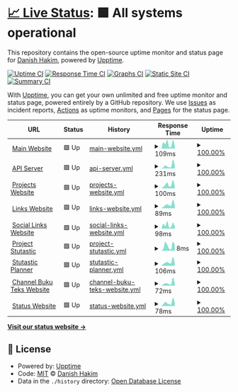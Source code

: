 # [📈 Live Status](https://status.danplace.tech): <!--live status--> **🟩 All systems operational**

This repository contains the open-source uptime monitor and status page for [Danish Hakim](www.danishsite.me), powered by [Upptime](https://github.com/upptime/upptime).

[![Uptime CI](https://github.com/Jerit3787/status/workflows/Uptime%20CI/badge.svg)](https://github.com/Jerit3787/status/actions?query=workflow%3A%22Uptime+CI%22)
[![Response Time CI](https://github.com/Jerit3787/status/workflows/Response%20Time%20CI/badge.svg)](https://github.com/Jerit3787/status/actions?query=workflow%3A%22Response+Time+CI%22)
[![Graphs CI](https://github.com/Jerit3787/status/workflows/Graphs%20CI/badge.svg)](https://github.com/Jerit3787/status/actions?query=workflow%3A%22Graphs+CI%22)
[![Static Site CI](https://github.com/Jerit3787/status/workflows/Static%20Site%20CI/badge.svg)](https://github.com/Jerit3787/status/actions?query=workflow%3A%22Static+Site+CI%22)
[![Summary CI](https://github.com/Jerit3787/status/workflows/Summary%20CI/badge.svg)](https://github.com/Jerit3787/status/actions?query=workflow%3A%22Summary+CI%22)

With [Upptime](https://upptime.js.org), you can get your own unlimited and free uptime monitor and status page, powered entirely by a GitHub repository. We use [Issues](https://github.com/Jerit3787/status/issues) as incident reports, [Actions](https://github.com/Jerit3787/status/actions) as uptime monitors, and [Pages](https://status.danishsite.me) for the status page.

<!--start: status pages-->
<!-- This summary is generated by Upptime (https://github.com/upptime/upptime) -->
<!-- Do not edit this manually, your changes will be overwritten -->
<!-- prettier-ignore -->
| URL | Status | History | Response Time | Uptime |
| --- | ------ | ------- | ------------- | ------ |
| <img alt="" src="https://icons.duckduckgo.com/ip3/www.danplace.tech.ico" height="13"> [Main Website](https://www.danplace.tech) | 🟩 Up | [main-website.yml](https://github.com/Jerit3787/status/commits/HEAD/history/main-website.yml) | <details><summary><img alt="Response time graph" src="./graphs/main-website/response-time-week.png" height="20"> 109ms</summary><br><a href="https://status.danplace.tech/history/main-website"><img alt="Response time 151" src="https://img.shields.io/endpoint?url=https%3A%2F%2Fraw.githubusercontent.com%2FJerit3787%2Fstatus%2FHEAD%2Fapi%2Fmain-website%2Fresponse-time.json"></a><br><a href="https://status.danplace.tech/history/main-website"><img alt="24-hour response time 151" src="https://img.shields.io/endpoint?url=https%3A%2F%2Fraw.githubusercontent.com%2FJerit3787%2Fstatus%2FHEAD%2Fapi%2Fmain-website%2Fresponse-time-day.json"></a><br><a href="https://status.danplace.tech/history/main-website"><img alt="7-day response time 109" src="https://img.shields.io/endpoint?url=https%3A%2F%2Fraw.githubusercontent.com%2FJerit3787%2Fstatus%2FHEAD%2Fapi%2Fmain-website%2Fresponse-time-week.json"></a><br><a href="https://status.danplace.tech/history/main-website"><img alt="30-day response time 130" src="https://img.shields.io/endpoint?url=https%3A%2F%2Fraw.githubusercontent.com%2FJerit3787%2Fstatus%2FHEAD%2Fapi%2Fmain-website%2Fresponse-time-month.json"></a><br><a href="https://status.danplace.tech/history/main-website"><img alt="1-year response time 143" src="https://img.shields.io/endpoint?url=https%3A%2F%2Fraw.githubusercontent.com%2FJerit3787%2Fstatus%2FHEAD%2Fapi%2Fmain-website%2Fresponse-time-year.json"></a></details> | <details><summary><a href="https://status.danplace.tech/history/main-website">100.00%</a></summary><a href="https://status.danplace.tech/history/main-website"><img alt="All-time uptime 97.67%" src="https://img.shields.io/endpoint?url=https%3A%2F%2Fraw.githubusercontent.com%2FJerit3787%2Fstatus%2FHEAD%2Fapi%2Fmain-website%2Fuptime.json"></a><br><a href="https://status.danplace.tech/history/main-website"><img alt="24-hour uptime 100.00%" src="https://img.shields.io/endpoint?url=https%3A%2F%2Fraw.githubusercontent.com%2FJerit3787%2Fstatus%2FHEAD%2Fapi%2Fmain-website%2Fuptime-day.json"></a><br><a href="https://status.danplace.tech/history/main-website"><img alt="7-day uptime 100.00%" src="https://img.shields.io/endpoint?url=https%3A%2F%2Fraw.githubusercontent.com%2FJerit3787%2Fstatus%2FHEAD%2Fapi%2Fmain-website%2Fuptime-week.json"></a><br><a href="https://status.danplace.tech/history/main-website"><img alt="30-day uptime 100.00%" src="https://img.shields.io/endpoint?url=https%3A%2F%2Fraw.githubusercontent.com%2FJerit3787%2Fstatus%2FHEAD%2Fapi%2Fmain-website%2Fuptime-month.json"></a><br><a href="https://status.danplace.tech/history/main-website"><img alt="1-year uptime 99.57%" src="https://img.shields.io/endpoint?url=https%3A%2F%2Fraw.githubusercontent.com%2FJerit3787%2Fstatus%2FHEAD%2Fapi%2Fmain-website%2Fuptime-year.json"></a></details>
| <img alt="" src="https://icons.duckduckgo.com/ip3/api.danplace.tech.ico" height="13"> [API Server](https://api.danplace.tech) | 🟩 Up | [api-server.yml](https://github.com/Jerit3787/status/commits/HEAD/history/api-server.yml) | <details><summary><img alt="Response time graph" src="./graphs/api-server/response-time-week.png" height="20"> 231ms</summary><br><a href="https://status.danplace.tech/history/api-server"><img alt="Response time 209" src="https://img.shields.io/endpoint?url=https%3A%2F%2Fraw.githubusercontent.com%2FJerit3787%2Fstatus%2FHEAD%2Fapi%2Fapi-server%2Fresponse-time.json"></a><br><a href="https://status.danplace.tech/history/api-server"><img alt="24-hour response time 349" src="https://img.shields.io/endpoint?url=https%3A%2F%2Fraw.githubusercontent.com%2FJerit3787%2Fstatus%2FHEAD%2Fapi%2Fapi-server%2Fresponse-time-day.json"></a><br><a href="https://status.danplace.tech/history/api-server"><img alt="7-day response time 231" src="https://img.shields.io/endpoint?url=https%3A%2F%2Fraw.githubusercontent.com%2FJerit3787%2Fstatus%2FHEAD%2Fapi%2Fapi-server%2Fresponse-time-week.json"></a><br><a href="https://status.danplace.tech/history/api-server"><img alt="30-day response time 237" src="https://img.shields.io/endpoint?url=https%3A%2F%2Fraw.githubusercontent.com%2FJerit3787%2Fstatus%2FHEAD%2Fapi%2Fapi-server%2Fresponse-time-month.json"></a><br><a href="https://status.danplace.tech/history/api-server"><img alt="1-year response time 192" src="https://img.shields.io/endpoint?url=https%3A%2F%2Fraw.githubusercontent.com%2FJerit3787%2Fstatus%2FHEAD%2Fapi%2Fapi-server%2Fresponse-time-year.json"></a></details> | <details><summary><a href="https://status.danplace.tech/history/api-server">100.00%</a></summary><a href="https://status.danplace.tech/history/api-server"><img alt="All-time uptime 99.60%" src="https://img.shields.io/endpoint?url=https%3A%2F%2Fraw.githubusercontent.com%2FJerit3787%2Fstatus%2FHEAD%2Fapi%2Fapi-server%2Fuptime.json"></a><br><a href="https://status.danplace.tech/history/api-server"><img alt="24-hour uptime 100.00%" src="https://img.shields.io/endpoint?url=https%3A%2F%2Fraw.githubusercontent.com%2FJerit3787%2Fstatus%2FHEAD%2Fapi%2Fapi-server%2Fuptime-day.json"></a><br><a href="https://status.danplace.tech/history/api-server"><img alt="7-day uptime 100.00%" src="https://img.shields.io/endpoint?url=https%3A%2F%2Fraw.githubusercontent.com%2FJerit3787%2Fstatus%2FHEAD%2Fapi%2Fapi-server%2Fuptime-week.json"></a><br><a href="https://status.danplace.tech/history/api-server"><img alt="30-day uptime 100.00%" src="https://img.shields.io/endpoint?url=https%3A%2F%2Fraw.githubusercontent.com%2FJerit3787%2Fstatus%2FHEAD%2Fapi%2Fapi-server%2Fuptime-month.json"></a><br><a href="https://status.danplace.tech/history/api-server"><img alt="1-year uptime 99.57%" src="https://img.shields.io/endpoint?url=https%3A%2F%2Fraw.githubusercontent.com%2FJerit3787%2Fstatus%2FHEAD%2Fapi%2Fapi-server%2Fuptime-year.json"></a></details>
| <img alt="" src="https://icons.duckduckgo.com/ip3/projects.danplace.tech.ico" height="13"> [Projects Website](https://projects.danplace.tech) | 🟩 Up | [projects-website.yml](https://github.com/Jerit3787/status/commits/HEAD/history/projects-website.yml) | <details><summary><img alt="Response time graph" src="./graphs/projects-website/response-time-week.png" height="20"> 100ms</summary><br><a href="https://status.danplace.tech/history/projects-website"><img alt="Response time 143" src="https://img.shields.io/endpoint?url=https%3A%2F%2Fraw.githubusercontent.com%2FJerit3787%2Fstatus%2FHEAD%2Fapi%2Fprojects-website%2Fresponse-time.json"></a><br><a href="https://status.danplace.tech/history/projects-website"><img alt="24-hour response time 161" src="https://img.shields.io/endpoint?url=https%3A%2F%2Fraw.githubusercontent.com%2FJerit3787%2Fstatus%2FHEAD%2Fapi%2Fprojects-website%2Fresponse-time-day.json"></a><br><a href="https://status.danplace.tech/history/projects-website"><img alt="7-day response time 100" src="https://img.shields.io/endpoint?url=https%3A%2F%2Fraw.githubusercontent.com%2FJerit3787%2Fstatus%2FHEAD%2Fapi%2Fprojects-website%2Fresponse-time-week.json"></a><br><a href="https://status.danplace.tech/history/projects-website"><img alt="30-day response time 121" src="https://img.shields.io/endpoint?url=https%3A%2F%2Fraw.githubusercontent.com%2FJerit3787%2Fstatus%2FHEAD%2Fapi%2Fprojects-website%2Fresponse-time-month.json"></a><br><a href="https://status.danplace.tech/history/projects-website"><img alt="1-year response time 141" src="https://img.shields.io/endpoint?url=https%3A%2F%2Fraw.githubusercontent.com%2FJerit3787%2Fstatus%2FHEAD%2Fapi%2Fprojects-website%2Fresponse-time-year.json"></a></details> | <details><summary><a href="https://status.danplace.tech/history/projects-website">100.00%</a></summary><a href="https://status.danplace.tech/history/projects-website"><img alt="All-time uptime 97.64%" src="https://img.shields.io/endpoint?url=https%3A%2F%2Fraw.githubusercontent.com%2FJerit3787%2Fstatus%2FHEAD%2Fapi%2Fprojects-website%2Fuptime.json"></a><br><a href="https://status.danplace.tech/history/projects-website"><img alt="24-hour uptime 100.00%" src="https://img.shields.io/endpoint?url=https%3A%2F%2Fraw.githubusercontent.com%2FJerit3787%2Fstatus%2FHEAD%2Fapi%2Fprojects-website%2Fuptime-day.json"></a><br><a href="https://status.danplace.tech/history/projects-website"><img alt="7-day uptime 100.00%" src="https://img.shields.io/endpoint?url=https%3A%2F%2Fraw.githubusercontent.com%2FJerit3787%2Fstatus%2FHEAD%2Fapi%2Fprojects-website%2Fuptime-week.json"></a><br><a href="https://status.danplace.tech/history/projects-website"><img alt="30-day uptime 100.00%" src="https://img.shields.io/endpoint?url=https%3A%2F%2Fraw.githubusercontent.com%2FJerit3787%2Fstatus%2FHEAD%2Fapi%2Fprojects-website%2Fuptime-month.json"></a><br><a href="https://status.danplace.tech/history/projects-website"><img alt="1-year uptime 99.57%" src="https://img.shields.io/endpoint?url=https%3A%2F%2Fraw.githubusercontent.com%2FJerit3787%2Fstatus%2FHEAD%2Fapi%2Fprojects-website%2Fuptime-year.json"></a></details>
| <img alt="" src="https://icons.duckduckgo.com/ip3/links.danplace.tech.ico" height="13"> [Links Website](https://links.danplace.tech) | 🟩 Up | [links-website.yml](https://github.com/Jerit3787/status/commits/HEAD/history/links-website.yml) | <details><summary><img alt="Response time graph" src="./graphs/links-website/response-time-week.png" height="20"> 89ms</summary><br><a href="https://status.danplace.tech/history/links-website"><img alt="Response time 152" src="https://img.shields.io/endpoint?url=https%3A%2F%2Fraw.githubusercontent.com%2FJerit3787%2Fstatus%2FHEAD%2Fapi%2Flinks-website%2Fresponse-time.json"></a><br><a href="https://status.danplace.tech/history/links-website"><img alt="24-hour response time 146" src="https://img.shields.io/endpoint?url=https%3A%2F%2Fraw.githubusercontent.com%2FJerit3787%2Fstatus%2FHEAD%2Fapi%2Flinks-website%2Fresponse-time-day.json"></a><br><a href="https://status.danplace.tech/history/links-website"><img alt="7-day response time 89" src="https://img.shields.io/endpoint?url=https%3A%2F%2Fraw.githubusercontent.com%2FJerit3787%2Fstatus%2FHEAD%2Fapi%2Flinks-website%2Fresponse-time-week.json"></a><br><a href="https://status.danplace.tech/history/links-website"><img alt="30-day response time 105" src="https://img.shields.io/endpoint?url=https%3A%2F%2Fraw.githubusercontent.com%2FJerit3787%2Fstatus%2FHEAD%2Fapi%2Flinks-website%2Fresponse-time-month.json"></a><br><a href="https://status.danplace.tech/history/links-website"><img alt="1-year response time 150" src="https://img.shields.io/endpoint?url=https%3A%2F%2Fraw.githubusercontent.com%2FJerit3787%2Fstatus%2FHEAD%2Fapi%2Flinks-website%2Fresponse-time-year.json"></a></details> | <details><summary><a href="https://status.danplace.tech/history/links-website">100.00%</a></summary><a href="https://status.danplace.tech/history/links-website"><img alt="All-time uptime 97.65%" src="https://img.shields.io/endpoint?url=https%3A%2F%2Fraw.githubusercontent.com%2FJerit3787%2Fstatus%2FHEAD%2Fapi%2Flinks-website%2Fuptime.json"></a><br><a href="https://status.danplace.tech/history/links-website"><img alt="24-hour uptime 100.00%" src="https://img.shields.io/endpoint?url=https%3A%2F%2Fraw.githubusercontent.com%2FJerit3787%2Fstatus%2FHEAD%2Fapi%2Flinks-website%2Fuptime-day.json"></a><br><a href="https://status.danplace.tech/history/links-website"><img alt="7-day uptime 100.00%" src="https://img.shields.io/endpoint?url=https%3A%2F%2Fraw.githubusercontent.com%2FJerit3787%2Fstatus%2FHEAD%2Fapi%2Flinks-website%2Fuptime-week.json"></a><br><a href="https://status.danplace.tech/history/links-website"><img alt="30-day uptime 100.00%" src="https://img.shields.io/endpoint?url=https%3A%2F%2Fraw.githubusercontent.com%2FJerit3787%2Fstatus%2FHEAD%2Fapi%2Flinks-website%2Fuptime-month.json"></a><br><a href="https://status.danplace.tech/history/links-website"><img alt="1-year uptime 99.57%" src="https://img.shields.io/endpoint?url=https%3A%2F%2Fraw.githubusercontent.com%2FJerit3787%2Fstatus%2FHEAD%2Fapi%2Flinks-website%2Fuptime-year.json"></a></details>
| <img alt="" src="https://icons.duckduckgo.com/ip3/personal.danplace.tech.ico" height="13"> [Social Links Website](https://personal.danplace.tech) | 🟩 Up | [social-links-website.yml](https://github.com/Jerit3787/status/commits/HEAD/history/social-links-website.yml) | <details><summary><img alt="Response time graph" src="./graphs/social-links-website/response-time-week.png" height="20"> 98ms</summary><br><a href="https://status.danplace.tech/history/social-links-website"><img alt="Response time 135" src="https://img.shields.io/endpoint?url=https%3A%2F%2Fraw.githubusercontent.com%2FJerit3787%2Fstatus%2FHEAD%2Fapi%2Fsocial-links-website%2Fresponse-time.json"></a><br><a href="https://status.danplace.tech/history/social-links-website"><img alt="24-hour response time 123" src="https://img.shields.io/endpoint?url=https%3A%2F%2Fraw.githubusercontent.com%2FJerit3787%2Fstatus%2FHEAD%2Fapi%2Fsocial-links-website%2Fresponse-time-day.json"></a><br><a href="https://status.danplace.tech/history/social-links-website"><img alt="7-day response time 98" src="https://img.shields.io/endpoint?url=https%3A%2F%2Fraw.githubusercontent.com%2FJerit3787%2Fstatus%2FHEAD%2Fapi%2Fsocial-links-website%2Fresponse-time-week.json"></a><br><a href="https://status.danplace.tech/history/social-links-website"><img alt="30-day response time 109" src="https://img.shields.io/endpoint?url=https%3A%2F%2Fraw.githubusercontent.com%2FJerit3787%2Fstatus%2FHEAD%2Fapi%2Fsocial-links-website%2Fresponse-time-month.json"></a><br><a href="https://status.danplace.tech/history/social-links-website"><img alt="1-year response time 128" src="https://img.shields.io/endpoint?url=https%3A%2F%2Fraw.githubusercontent.com%2FJerit3787%2Fstatus%2FHEAD%2Fapi%2Fsocial-links-website%2Fresponse-time-year.json"></a></details> | <details><summary><a href="https://status.danplace.tech/history/social-links-website">100.00%</a></summary><a href="https://status.danplace.tech/history/social-links-website"><img alt="All-time uptime 99.31%" src="https://img.shields.io/endpoint?url=https%3A%2F%2Fraw.githubusercontent.com%2FJerit3787%2Fstatus%2FHEAD%2Fapi%2Fsocial-links-website%2Fuptime.json"></a><br><a href="https://status.danplace.tech/history/social-links-website"><img alt="24-hour uptime 100.00%" src="https://img.shields.io/endpoint?url=https%3A%2F%2Fraw.githubusercontent.com%2FJerit3787%2Fstatus%2FHEAD%2Fapi%2Fsocial-links-website%2Fuptime-day.json"></a><br><a href="https://status.danplace.tech/history/social-links-website"><img alt="7-day uptime 100.00%" src="https://img.shields.io/endpoint?url=https%3A%2F%2Fraw.githubusercontent.com%2FJerit3787%2Fstatus%2FHEAD%2Fapi%2Fsocial-links-website%2Fuptime-week.json"></a><br><a href="https://status.danplace.tech/history/social-links-website"><img alt="30-day uptime 100.00%" src="https://img.shields.io/endpoint?url=https%3A%2F%2Fraw.githubusercontent.com%2FJerit3787%2Fstatus%2FHEAD%2Fapi%2Fsocial-links-website%2Fuptime-month.json"></a><br><a href="https://status.danplace.tech/history/social-links-website"><img alt="1-year uptime 99.07%" src="https://img.shields.io/endpoint?url=https%3A%2F%2Fraw.githubusercontent.com%2FJerit3787%2Fstatus%2FHEAD%2Fapi%2Fsocial-links-website%2Fuptime-year.json"></a></details>
| <img alt="" src="https://icons.duckduckgo.com/ip3/stutastic.danplace.tech.ico" height="13"> [Project Stutastic](https://stutastic.danplace.tech) | 🟩 Up | [project-stutastic.yml](https://github.com/Jerit3787/status/commits/HEAD/history/project-stutastic.yml) | <details><summary><img alt="Response time graph" src="./graphs/project-stutastic/response-time-week.png" height="20"> 8ms</summary><br><a href="https://status.danplace.tech/history/project-stutastic"><img alt="Response time 97" src="https://img.shields.io/endpoint?url=https%3A%2F%2Fraw.githubusercontent.com%2FJerit3787%2Fstatus%2FHEAD%2Fapi%2Fproject-stutastic%2Fresponse-time.json"></a><br><a href="https://status.danplace.tech/history/project-stutastic"><img alt="24-hour response time 14" src="https://img.shields.io/endpoint?url=https%3A%2F%2Fraw.githubusercontent.com%2FJerit3787%2Fstatus%2FHEAD%2Fapi%2Fproject-stutastic%2Fresponse-time-day.json"></a><br><a href="https://status.danplace.tech/history/project-stutastic"><img alt="7-day response time 8" src="https://img.shields.io/endpoint?url=https%3A%2F%2Fraw.githubusercontent.com%2FJerit3787%2Fstatus%2FHEAD%2Fapi%2Fproject-stutastic%2Fresponse-time-week.json"></a><br><a href="https://status.danplace.tech/history/project-stutastic"><img alt="30-day response time 11" src="https://img.shields.io/endpoint?url=https%3A%2F%2Fraw.githubusercontent.com%2FJerit3787%2Fstatus%2FHEAD%2Fapi%2Fproject-stutastic%2Fresponse-time-month.json"></a><br><a href="https://status.danplace.tech/history/project-stutastic"><img alt="1-year response time 80" src="https://img.shields.io/endpoint?url=https%3A%2F%2Fraw.githubusercontent.com%2FJerit3787%2Fstatus%2FHEAD%2Fapi%2Fproject-stutastic%2Fresponse-time-year.json"></a></details> | <details><summary><a href="https://status.danplace.tech/history/project-stutastic">100.00%</a></summary><a href="https://status.danplace.tech/history/project-stutastic"><img alt="All-time uptime 97.66%" src="https://img.shields.io/endpoint?url=https%3A%2F%2Fraw.githubusercontent.com%2FJerit3787%2Fstatus%2FHEAD%2Fapi%2Fproject-stutastic%2Fuptime.json"></a><br><a href="https://status.danplace.tech/history/project-stutastic"><img alt="24-hour uptime 100.00%" src="https://img.shields.io/endpoint?url=https%3A%2F%2Fraw.githubusercontent.com%2FJerit3787%2Fstatus%2FHEAD%2Fapi%2Fproject-stutastic%2Fuptime-day.json"></a><br><a href="https://status.danplace.tech/history/project-stutastic"><img alt="7-day uptime 100.00%" src="https://img.shields.io/endpoint?url=https%3A%2F%2Fraw.githubusercontent.com%2FJerit3787%2Fstatus%2FHEAD%2Fapi%2Fproject-stutastic%2Fuptime-week.json"></a><br><a href="https://status.danplace.tech/history/project-stutastic"><img alt="30-day uptime 100.00%" src="https://img.shields.io/endpoint?url=https%3A%2F%2Fraw.githubusercontent.com%2FJerit3787%2Fstatus%2FHEAD%2Fapi%2Fproject-stutastic%2Fuptime-month.json"></a><br><a href="https://status.danplace.tech/history/project-stutastic"><img alt="1-year uptime 99.58%" src="https://img.shields.io/endpoint?url=https%3A%2F%2Fraw.githubusercontent.com%2FJerit3787%2Fstatus%2FHEAD%2Fapi%2Fproject-stutastic%2Fuptime-year.json"></a></details>
| <img alt="" src="https://icons.duckduckgo.com/ip3/planner.danplace.tech.ico" height="13"> [Stutastic Planner](https://planner.danplace.tech) | 🟩 Up | [stutastic-planner.yml](https://github.com/Jerit3787/status/commits/HEAD/history/stutastic-planner.yml) | <details><summary><img alt="Response time graph" src="./graphs/stutastic-planner/response-time-week.png" height="20"> 106ms</summary><br><a href="https://status.danplace.tech/history/stutastic-planner"><img alt="Response time 133" src="https://img.shields.io/endpoint?url=https%3A%2F%2Fraw.githubusercontent.com%2FJerit3787%2Fstatus%2FHEAD%2Fapi%2Fstutastic-planner%2Fresponse-time.json"></a><br><a href="https://status.danplace.tech/history/stutastic-planner"><img alt="24-hour response time 291" src="https://img.shields.io/endpoint?url=https%3A%2F%2Fraw.githubusercontent.com%2FJerit3787%2Fstatus%2FHEAD%2Fapi%2Fstutastic-planner%2Fresponse-time-day.json"></a><br><a href="https://status.danplace.tech/history/stutastic-planner"><img alt="7-day response time 106" src="https://img.shields.io/endpoint?url=https%3A%2F%2Fraw.githubusercontent.com%2FJerit3787%2Fstatus%2FHEAD%2Fapi%2Fstutastic-planner%2Fresponse-time-week.json"></a><br><a href="https://status.danplace.tech/history/stutastic-planner"><img alt="30-day response time 114" src="https://img.shields.io/endpoint?url=https%3A%2F%2Fraw.githubusercontent.com%2FJerit3787%2Fstatus%2FHEAD%2Fapi%2Fstutastic-planner%2Fresponse-time-month.json"></a><br><a href="https://status.danplace.tech/history/stutastic-planner"><img alt="1-year response time 130" src="https://img.shields.io/endpoint?url=https%3A%2F%2Fraw.githubusercontent.com%2FJerit3787%2Fstatus%2FHEAD%2Fapi%2Fstutastic-planner%2Fresponse-time-year.json"></a></details> | <details><summary><a href="https://status.danplace.tech/history/stutastic-planner">100.00%</a></summary><a href="https://status.danplace.tech/history/stutastic-planner"><img alt="All-time uptime 97.66%" src="https://img.shields.io/endpoint?url=https%3A%2F%2Fraw.githubusercontent.com%2FJerit3787%2Fstatus%2FHEAD%2Fapi%2Fstutastic-planner%2Fuptime.json"></a><br><a href="https://status.danplace.tech/history/stutastic-planner"><img alt="24-hour uptime 100.00%" src="https://img.shields.io/endpoint?url=https%3A%2F%2Fraw.githubusercontent.com%2FJerit3787%2Fstatus%2FHEAD%2Fapi%2Fstutastic-planner%2Fuptime-day.json"></a><br><a href="https://status.danplace.tech/history/stutastic-planner"><img alt="7-day uptime 100.00%" src="https://img.shields.io/endpoint?url=https%3A%2F%2Fraw.githubusercontent.com%2FJerit3787%2Fstatus%2FHEAD%2Fapi%2Fstutastic-planner%2Fuptime-week.json"></a><br><a href="https://status.danplace.tech/history/stutastic-planner"><img alt="30-day uptime 100.00%" src="https://img.shields.io/endpoint?url=https%3A%2F%2Fraw.githubusercontent.com%2FJerit3787%2Fstatus%2FHEAD%2Fapi%2Fstutastic-planner%2Fuptime-month.json"></a><br><a href="https://status.danplace.tech/history/stutastic-planner"><img alt="1-year uptime 99.58%" src="https://img.shields.io/endpoint?url=https%3A%2F%2Fraw.githubusercontent.com%2FJerit3787%2Fstatus%2FHEAD%2Fapi%2Fstutastic-planner%2Fuptime-year.json"></a></details>
| <img alt="" src="https://icons.duckduckgo.com/ip3/bukuteks.github.io.ico" height="13"> [Channel Buku Teks Website](https://bukuteks.github.io) | 🟩 Up | [channel-buku-teks-website.yml](https://github.com/Jerit3787/status/commits/HEAD/history/channel-buku-teks-website.yml) | <details><summary><img alt="Response time graph" src="./graphs/channel-buku-teks-website/response-time-week.png" height="20"> 72ms</summary><br><a href="https://status.danplace.tech/history/channel-buku-teks-website"><img alt="Response time 312" src="https://img.shields.io/endpoint?url=https%3A%2F%2Fraw.githubusercontent.com%2FJerit3787%2Fstatus%2FHEAD%2Fapi%2Fchannel-buku-teks-website%2Fresponse-time.json"></a><br><a href="https://status.danplace.tech/history/channel-buku-teks-website"><img alt="24-hour response time 131" src="https://img.shields.io/endpoint?url=https%3A%2F%2Fraw.githubusercontent.com%2FJerit3787%2Fstatus%2FHEAD%2Fapi%2Fchannel-buku-teks-website%2Fresponse-time-day.json"></a><br><a href="https://status.danplace.tech/history/channel-buku-teks-website"><img alt="7-day response time 72" src="https://img.shields.io/endpoint?url=https%3A%2F%2Fraw.githubusercontent.com%2FJerit3787%2Fstatus%2FHEAD%2Fapi%2Fchannel-buku-teks-website%2Fresponse-time-week.json"></a><br><a href="https://status.danplace.tech/history/channel-buku-teks-website"><img alt="30-day response time 81" src="https://img.shields.io/endpoint?url=https%3A%2F%2Fraw.githubusercontent.com%2FJerit3787%2Fstatus%2FHEAD%2Fapi%2Fchannel-buku-teks-website%2Fresponse-time-month.json"></a><br><a href="https://status.danplace.tech/history/channel-buku-teks-website"><img alt="1-year response time 231" src="https://img.shields.io/endpoint?url=https%3A%2F%2Fraw.githubusercontent.com%2FJerit3787%2Fstatus%2FHEAD%2Fapi%2Fchannel-buku-teks-website%2Fresponse-time-year.json"></a></details> | <details><summary><a href="https://status.danplace.tech/history/channel-buku-teks-website">100.00%</a></summary><a href="https://status.danplace.tech/history/channel-buku-teks-website"><img alt="All-time uptime 94.03%" src="https://img.shields.io/endpoint?url=https%3A%2F%2Fraw.githubusercontent.com%2FJerit3787%2Fstatus%2FHEAD%2Fapi%2Fchannel-buku-teks-website%2Fuptime.json"></a><br><a href="https://status.danplace.tech/history/channel-buku-teks-website"><img alt="24-hour uptime 100.00%" src="https://img.shields.io/endpoint?url=https%3A%2F%2Fraw.githubusercontent.com%2FJerit3787%2Fstatus%2FHEAD%2Fapi%2Fchannel-buku-teks-website%2Fuptime-day.json"></a><br><a href="https://status.danplace.tech/history/channel-buku-teks-website"><img alt="7-day uptime 100.00%" src="https://img.shields.io/endpoint?url=https%3A%2F%2Fraw.githubusercontent.com%2FJerit3787%2Fstatus%2FHEAD%2Fapi%2Fchannel-buku-teks-website%2Fuptime-week.json"></a><br><a href="https://status.danplace.tech/history/channel-buku-teks-website"><img alt="30-day uptime 100.00%" src="https://img.shields.io/endpoint?url=https%3A%2F%2Fraw.githubusercontent.com%2FJerit3787%2Fstatus%2FHEAD%2Fapi%2Fchannel-buku-teks-website%2Fuptime-month.json"></a><br><a href="https://status.danplace.tech/history/channel-buku-teks-website"><img alt="1-year uptime 91.52%" src="https://img.shields.io/endpoint?url=https%3A%2F%2Fraw.githubusercontent.com%2FJerit3787%2Fstatus%2FHEAD%2Fapi%2Fchannel-buku-teks-website%2Fuptime-year.json"></a></details>
| <img alt="" src="https://icons.duckduckgo.com/ip3/status.danplace.tech.ico" height="13"> [Status Website](https://status.danplace.tech) | 🟩 Up | [status-website.yml](https://github.com/Jerit3787/status/commits/HEAD/history/status-website.yml) | <details><summary><img alt="Response time graph" src="./graphs/status-website/response-time-week.png" height="20"> 78ms</summary><br><a href="https://status.danplace.tech/history/status-website"><img alt="Response time 124" src="https://img.shields.io/endpoint?url=https%3A%2F%2Fraw.githubusercontent.com%2FJerit3787%2Fstatus%2FHEAD%2Fapi%2Fstatus-website%2Fresponse-time.json"></a><br><a href="https://status.danplace.tech/history/status-website"><img alt="24-hour response time 122" src="https://img.shields.io/endpoint?url=https%3A%2F%2Fraw.githubusercontent.com%2FJerit3787%2Fstatus%2FHEAD%2Fapi%2Fstatus-website%2Fresponse-time-day.json"></a><br><a href="https://status.danplace.tech/history/status-website"><img alt="7-day response time 78" src="https://img.shields.io/endpoint?url=https%3A%2F%2Fraw.githubusercontent.com%2FJerit3787%2Fstatus%2FHEAD%2Fapi%2Fstatus-website%2Fresponse-time-week.json"></a><br><a href="https://status.danplace.tech/history/status-website"><img alt="30-day response time 99" src="https://img.shields.io/endpoint?url=https%3A%2F%2Fraw.githubusercontent.com%2FJerit3787%2Fstatus%2FHEAD%2Fapi%2Fstatus-website%2Fresponse-time-month.json"></a><br><a href="https://status.danplace.tech/history/status-website"><img alt="1-year response time 116" src="https://img.shields.io/endpoint?url=https%3A%2F%2Fraw.githubusercontent.com%2FJerit3787%2Fstatus%2FHEAD%2Fapi%2Fstatus-website%2Fresponse-time-year.json"></a></details> | <details><summary><a href="https://status.danplace.tech/history/status-website">100.00%</a></summary><a href="https://status.danplace.tech/history/status-website"><img alt="All-time uptime 99.14%" src="https://img.shields.io/endpoint?url=https%3A%2F%2Fraw.githubusercontent.com%2FJerit3787%2Fstatus%2FHEAD%2Fapi%2Fstatus-website%2Fuptime.json"></a><br><a href="https://status.danplace.tech/history/status-website"><img alt="24-hour uptime 100.00%" src="https://img.shields.io/endpoint?url=https%3A%2F%2Fraw.githubusercontent.com%2FJerit3787%2Fstatus%2FHEAD%2Fapi%2Fstatus-website%2Fuptime-day.json"></a><br><a href="https://status.danplace.tech/history/status-website"><img alt="7-day uptime 100.00%" src="https://img.shields.io/endpoint?url=https%3A%2F%2Fraw.githubusercontent.com%2FJerit3787%2Fstatus%2FHEAD%2Fapi%2Fstatus-website%2Fuptime-week.json"></a><br><a href="https://status.danplace.tech/history/status-website"><img alt="30-day uptime 100.00%" src="https://img.shields.io/endpoint?url=https%3A%2F%2Fraw.githubusercontent.com%2FJerit3787%2Fstatus%2FHEAD%2Fapi%2Fstatus-website%2Fuptime-month.json"></a><br><a href="https://status.danplace.tech/history/status-website"><img alt="1-year uptime 99.61%" src="https://img.shields.io/endpoint?url=https%3A%2F%2Fraw.githubusercontent.com%2FJerit3787%2Fstatus%2FHEAD%2Fapi%2Fstatus-website%2Fuptime-year.json"></a></details>

<!--end: status pages-->

[**Visit our status website →**](https://status.danplace.tech)

## 📄 License

- Powered by: [Upptime](https://github.com/upptime/upptime)
- Code: [MIT](./LICENSE) © [Danish Hakim](www.danplace.tech)
- Data in the `./history` directory: [Open Database License](https://opendatacommons.org/licenses/odbl/1-0/)
